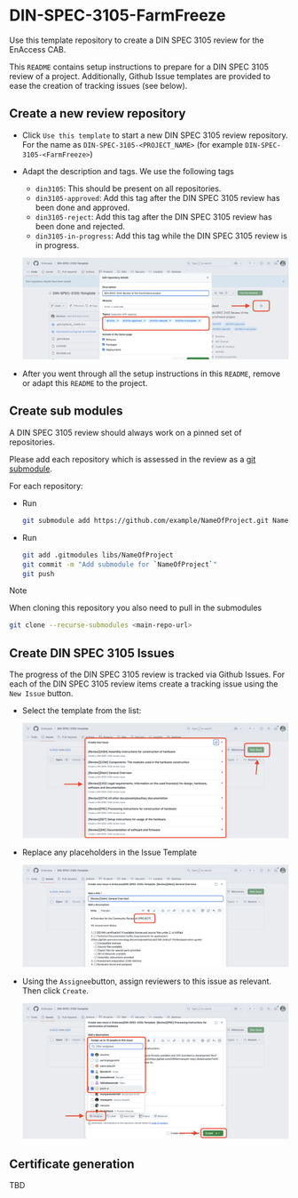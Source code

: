 # DIN-SPEC-3105-FarmFreeze

Use this template repository to create a DIN SPEC 3105 review for the EnAccess CAB.

This `README` contains setup instructions to prepare for a DIN SPEC 3105 review of a project.
Additionally, Github Issue templates are provided to ease the creation of tracking issues (see below).

## Create a new review repository

- Click `Use this template` to start a new DIN SPEC 3105 review repository.
  For the name as `DIN-SPEC-3105-<PROJECT_NAME>` (for example `DIN-SPEC-3105-<FarmFreeze>`)
- Adapt the description and tags.
  We use the following tags

  - `din3105`: This should be present on all repositories.
  - `din3105-approved`: Add this tag after the DIN SPEC 3105 review has been done and approved.
  - `din3105-reject`: Add this tag after the DIN SPEC 3105 review has been done and rejected.
  - `din3105-in-progress`: Add this tag while the DIN SPEC 3105 review is in progress.

  ![alt text](image-3.png)

- After you went through all the setup instructions in this `README`,
  remove or adapt this `README` to the project.

## Create sub modules

A DIN SPEC 3105 review should always work on a pinned set of repositories.

Please add each repository which is assessed in the review as a [git submodule](https://github.blog/open-source/git/working-with-submodules/).

For each repository:

- Run

  ```sh
  git submodule add https://github.com/example/NameOfProject.git NameOfProject
  ```

- Run

  ```sh
  git add .gitmodules libs/NameOfProject
  git commit -m "Add submodule for `NameOfProject`"
  git push
  ```

> [!NOTE]
> When cloning this repository you also need to pull in the submodules
>
> ```sh
> git clone --recurse-submodules <main-repo-url>
> ```

## Create DIN SPEC 3105 Issues

The progress of the DIN SPEC 3105 review is tracked via Github Issues.
For each of the DIN SPEC 3105 review items create a tracking issue using the `New Issue` button.

- Select the template from the list:

  ![alt text](image.png)

- Replace any placeholders in the Issue Template

  ![alt text](image-2.png)

- Using the `Assignee`button, assign reviewers to this issue as relevant.
  Then click `Create`.

  ![alt text](image-1.png)

## Certificate generation

TBD
